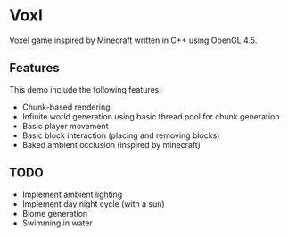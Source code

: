 # Voxl

Voxel game inspired by Minecraft written in C++ using OpenGL 4.5.

## Features

This demo include the following features:

- Chunk-based rendering
- Infinite world generation using basic thread pool for chunk generation
- Basic player movement
- Basic block interaction (placing and removing blocks)
- Baked ambient occlusion (inspired by minecraft)

## TODO

- Implement ambient lighting
- Implement day night cycle (with a sun)
- Biome generation
- Swimming in water